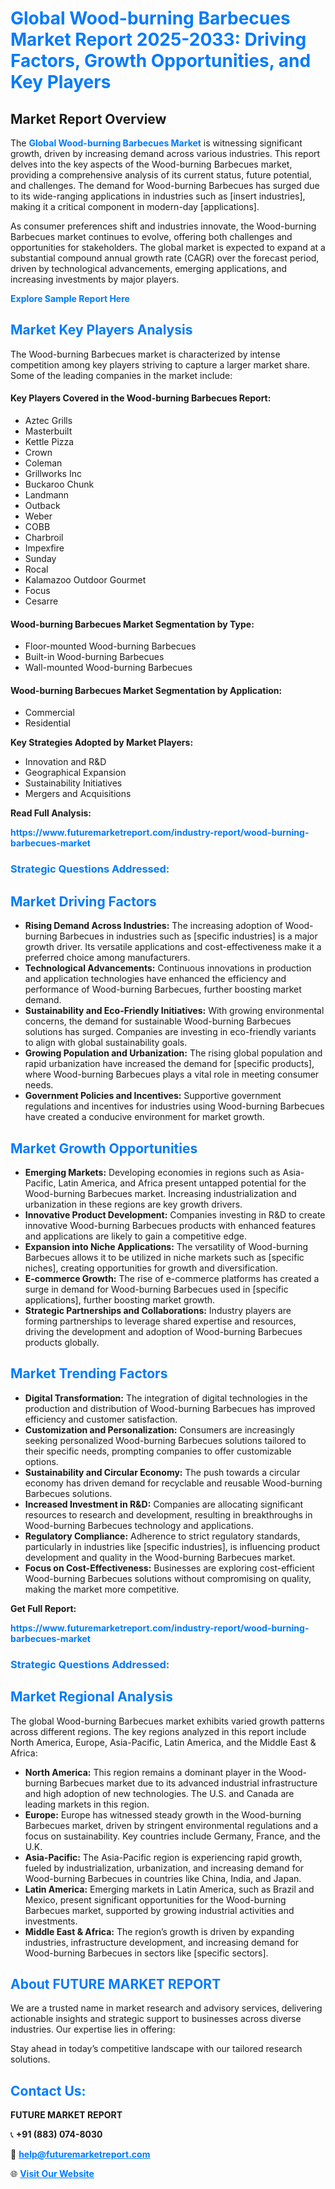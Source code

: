 <h1 style="color: #007BFF;">Global Wood-burning Barbecues Market Report 2025-2033: Driving Factors, Growth Opportunities, and Key Players</h1>

<section id="overview">
<h2>Market Report Overview</h2>
<p>The <a href="https://www.futuremarketreport.com/industry-report/wood-burning-barbecues-market" style="color: #007BFF; text-decoration: none;"><strong>Global Wood-burning Barbecues Market</strong></a> is witnessing significant growth, driven by increasing demand across various industries. This report delves into the key aspects of the Wood-burning Barbecues market, providing a comprehensive analysis of its current status, future potential, and challenges. The demand for Wood-burning Barbecues has surged due to its wide-ranging applications in industries such as [insert industries], making it a critical component in modern-day [applications].</p>
<p>As consumer preferences shift and industries innovate, the Wood-burning Barbecues market continues to evolve, offering both challenges and opportunities for stakeholders. The global market is expected to expand at a substantial compound annual growth rate (CAGR) over the forecast period, driven by technological advancements, emerging applications, and increasing investments by major players.</p>
</section>

<section id="overview">
<p><a href="https://www.futuremarketreport.com/request-sample/reportId=107948" style="color: #007BFF; text-decoration: none;"><strong>Explore Sample Report Here</strong></a></p>
</section>

<section id="key-players">
<h2 style="color: #007BFF;">Market Key Players Analysis</h2>
<p>The Wood-burning Barbecues market is characterized by intense competition among key players striving to capture a larger market share. Some of the leading companies in the market include:</p>
<h4>Key Players Covered in the Wood-burning Barbecues Report:</h4>
<ul><li>Aztec Grills</li><li>Masterbuilt</li><li>Kettle Pizza</li><li>Crown</li><li>Coleman</li><li>Grillworks Inc</li><li>Buckaroo Chunk</li><li>Landmann</li><li>Outback</li><li>Weber</li><li>COBB</li><li>Charbroil</li><li>Impexfire</li><li>Sunday</li><li>Rocal</li><li>Kalamazoo Outdoor Gourmet</li><li>Focus</li><li>Cesarre</li></ul>
<h4>Wood-burning Barbecues Market Segmentation by Type:</h4>
<ul><li>Floor-mounted Wood-burning Barbecues</li><li>Built-in Wood-burning Barbecues</li><li>Wall-mounted Wood-burning Barbecues</li></ul>

<h4>Wood-burning Barbecues Market Segmentation by Application:</h4>
<ul><li>Commercial</li><li>Residential</li></ul>
<p><strong>Key Strategies Adopted by Market Players:</strong></p>
<ul>
<li>Innovation and R&D</li>
<li>Geographical Expansion</li>
<li>Sustainability Initiatives</li>
<li>Mergers and Acquisitions</li>
</ul>
</section>

<section>
<p><strong>Read Full Analysis: </strong></p><a href="https://www.futuremarketreport.com/industry-report/wood-burning-barbecues-market" style="color: #007BFF; text-decoration: none;"><strong>https://www.futuremarketreport.com/industry-report/wood-burning-barbecues-market</strong></a>
<h3 style="color: #007BFF;">Strategic Questions Addressed:</h3>
</section>

<section id="driving-factors">
<h2 style="color: #007BFF;">Market Driving Factors</h2>
<ul>
<li><strong>Rising Demand Across Industries:</strong> The increasing adoption of Wood-burning Barbecues in industries such as [specific industries] is a major growth driver. Its versatile applications and cost-effectiveness make it a preferred choice among manufacturers.</li>
<li><strong>Technological Advancements:</strong> Continuous innovations in production and application technologies have enhanced the efficiency and performance of Wood-burning Barbecues, further boosting market demand.</li>
<li><strong>Sustainability and Eco-Friendly Initiatives:</strong> With growing environmental concerns, the demand for sustainable Wood-burning Barbecues solutions has surged. Companies are investing in eco-friendly variants to align with global sustainability goals.</li>
<li><strong>Growing Population and Urbanization:</strong> The rising global population and rapid urbanization have increased the demand for [specific products], where Wood-burning Barbecues plays a vital role in meeting consumer needs.</li>
<li><strong>Government Policies and Incentives:</strong> Supportive government regulations and incentives for industries using Wood-burning Barbecues have created a conducive environment for market growth.</li>
</ul>
</section>

<section id="growth-opportunities">
<h2 style="color: #007BFF;">Market Growth Opportunities</h2>
<ul>
<li><strong>Emerging Markets:</strong> Developing economies in regions such as Asia-Pacific, Latin America, and Africa present untapped potential for the Wood-burning Barbecues market. Increasing industrialization and urbanization in these regions are key growth drivers.</li>
<li><strong>Innovative Product Development:</strong> Companies investing in R&D to create innovative Wood-burning Barbecues products with enhanced features and applications are likely to gain a competitive edge.</li>
<li><strong>Expansion into Niche Applications:</strong> The versatility of Wood-burning Barbecues allows it to be utilized in niche markets such as [specific niches], creating opportunities for growth and diversification.</li>
<li><strong>E-commerce Growth:</strong> The rise of e-commerce platforms has created a surge in demand for Wood-burning Barbecues used in [specific applications], further boosting market growth.</li>
<li><strong>Strategic Partnerships and Collaborations:</strong> Industry players are forming partnerships to leverage shared expertise and resources, driving the development and adoption of Wood-burning Barbecues products globally.</li>
</ul>
</section>

<section id="trending-factors">
<h2 style="color: #007BFF;">Market Trending Factors</h2>
<ul>
<li><strong>Digital Transformation:</strong> The integration of digital technologies in the production and distribution of Wood-burning Barbecues has improved efficiency and customer satisfaction.</li>
<li><strong>Customization and Personalization:</strong> Consumers are increasingly seeking personalized Wood-burning Barbecues solutions tailored to their specific needs, prompting companies to offer customizable options.</li>
<li><strong>Sustainability and Circular Economy:</strong> The push towards a circular economy has driven demand for recyclable and reusable Wood-burning Barbecues solutions.</li>
<li><strong>Increased Investment in R&D:</strong> Companies are allocating significant resources to research and development, resulting in breakthroughs in Wood-burning Barbecues technology and applications.</li>
<li><strong>Regulatory Compliance:</strong> Adherence to strict regulatory standards, particularly in industries like [specific industries], is influencing product development and quality in the Wood-burning Barbecues market.</li>
<li><strong>Focus on Cost-Effectiveness:</strong> Businesses are exploring cost-efficient Wood-burning Barbecues solutions without compromising on quality, making the market more competitive.</li>
</ul>
</section>

<section>
<p><strong>Get Full Report: </strong></p><a href="https://www.futuremarketreport.com/industry-report/wood-burning-barbecues-market" style="color: #007BFF; text-decoration: none;"><strong>https://www.futuremarketreport.com/industry-report/wood-burning-barbecues-market</strong></a>
<h3 style="color: #007BFF;">Strategic Questions Addressed:</h3>
</section>


<section id="regional-analysis">
<h2 style="color: #007BFF;">Market Regional Analysis</h2>
<p>The global Wood-burning Barbecues market exhibits varied growth patterns across different regions. The key regions analyzed in this report include North America, Europe, Asia-Pacific, Latin America, and the Middle East & Africa:</p>
<ul>
<li><strong>North America:</strong> This region remains a dominant player in the Wood-burning Barbecues market due to its advanced industrial infrastructure and high adoption of new technologies. The U.S. and Canada are leading markets in this region.</li>
<li><strong>Europe:</strong> Europe has witnessed steady growth in the Wood-burning Barbecues market, driven by stringent environmental regulations and a focus on sustainability. Key countries include Germany, France, and the U.K.</li>
<li><strong>Asia-Pacific:</strong> The Asia-Pacific region is experiencing rapid growth, fueled by industrialization, urbanization, and increasing demand for Wood-burning Barbecues in countries like China, India, and Japan.</li>
<li><strong>Latin America:</strong> Emerging markets in Latin America, such as Brazil and Mexico, present significant opportunities for the Wood-burning Barbecues market, supported by growing industrial activities and investments.</li>
<li><strong>Middle East & Africa:</strong> The region’s growth is driven by expanding industries, infrastructure development, and increasing demand for Wood-burning Barbecues in sectors like [specific sectors].</li>
</ul>
</section>

<footer>
<h2 style="color: #007BFF;">About FUTURE MARKET REPORT</h2>
<p>We are a trusted name in market research and advisory services, delivering actionable insights and strategic support to businesses across diverse industries. Our expertise lies in offering:</p>

<p>Stay ahead in today’s competitive landscape with our tailored research solutions.</p>

<h2 style="color: #007BFF;">Contact Us:</h2>
<p><strong>FUTURE MARKET REPORT</strong></p>
<p>📞 <strong>+91 (883) 074-8030</strong></p>
<p>📧 <strong><a href="mailto:help@futuremarketreport.com" style="color: #007BFF;">help@futuremarketreport.com</a></strong></p>
<p>🌐 <strong><a href="https://www.futuremarketreport.com/" style="color: #007BFF;">Visit Our Website</a></strong></p>
</footer>